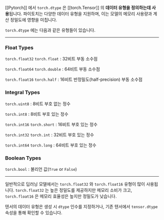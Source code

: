 [[Pytorch]] 에서 `torch.dtype` 은 [[torch.Tensor]] 의 **데이터 유형을 정의하는데 사용**됩니다. 파이토치는 다양한 데이터 유형을 지원하며, 이는 모델의 메모리 사용량과 계산 정밀도에 영향을 미칩니다.

`torch.dtype` 에는 다음과 같은 유형들이 있습니다.

---
### Float Types

`torch.float32` `torch.float` : 32비트 부동 소수점

`torch.float64` `torch.double` : 64비트 부동 소수점

`torch.float16` `torch.half` : 16비트 반정밀도(half-precision) 부동 소수점

### Integral Types

`torch.uint8` : 8비트 부호 없는 정수

`torch.int8` : 8비트 부호 있는 정수

`torch.int16` `torch.short` : 16비트 부호 있는 정수

`torch.int32` `torch.int` : 32비트 부호 있는 정수

`torch.int64` `torch.long` : 64비트 부호 있는 정수

### Boolean Types

`torch.bool` : 불리언 값(`True` or `False`)

---

일반적으로 딥러닝 모델에서는 `torch.float32` 와 `torch.float16` 유형이 많이 사용됩니다. `torch.float32` 는 높은 정밀도를 제공하지만 메모리 소비가 크고, `torch.float16` 은 메모리 효율성은 높지만 정밀도가 낮습니다.

텐서의 데이터 유형은 생성 시 `dtype` 인수를 지정하거나, 기존 텐서에서 `tensor.dtype` 속성을 통해 확인할 수 있습니다.

